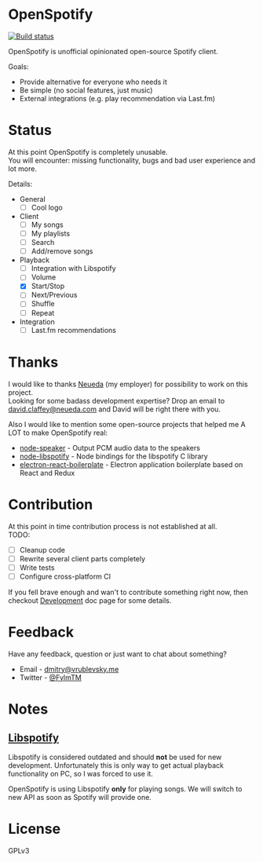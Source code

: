# OpenSpotify
[![Build status](https://ci.appveyor.com/api/projects/status/hhugqyes72kg06ne/branch/master?svg=true)](https://ci.appveyor.com/project/FylmTM/openspotify/branch/master)

OpenSpotify is unofficial opinionated open-source Spotify client.  

Goals:
* Provide alternative for everyone who needs it
* Be simple (no social features, just music)
* External integrations (e.g. play recommendation via Last.fm)

# Status

At this point OpenSpotify is completely unusable.  
You will encounter: missing functionality, bugs and bad user experience and lot more.

Details:
- General
  - [ ] Cool logo
- Client
  - [ ] My songs
  - [ ] My playlists
  - [ ] Search
  - [ ] Add/remove songs
- Playback
  - [ ] Integration with Libspotify
  - [ ] Volume
  - [x] Start/Stop
  - [ ] Next/Previous
  - [ ] Shuffle
  - [ ] Repeat
- Integration
  - [ ] Last.fm recommendations

# Thanks

I would like to thanks [Neueda](https://neueda.com) (my employer) for possibility to work on this
project.  
Looking for some badass development expertise? Drop an email to david.claffey@neueda.com and David
will be right there with you.

Also I would like to mention some open-source projects that helped me A LOT to make OpenSpotify real:
* [node-speaker](https://github.com/TooTallNate/node-speaker) - Output PCM audio data to the speakers
* [node-libspotify](https://github.com/Floby/node-libspotify) - Node bindings for the libspotify C library
* [electron-react-boilerplate](https://github.com/chentsulin/electron-react-boilerplate) - Electron application boilerplate based on React and Redux

# Contribution

At this point in time contribution process is not established at all.  
TODO:
- [ ] Cleanup code
- [ ] Rewrite several client parts completely
- [ ] Write tests
- [ ] Configure cross-platform CI

If you fell brave enough and wan't to contribute something right now, then checkout [Development]('docs/development.md) doc page for some details.

# Feedback

Have any feedback, question or just want to chat about something?

* Email - dmitry@vrublevsky.me
* Twitter - [@FylmTM](https://twitter.com/FylmTM)

# Notes

## [Libspotify](https://developer.spotify.com/technologies/libspotify/)

Libspotify is considered outdated and should **not** be used for new development.
Unfortunately this is only way to get actual playback functionality on PC, so I was forced to use it.

OpenSpotify is using Libspotify **only** for playing songs. We will switch to new API as soon as Spotify will provide one.

# License

GPLv3 
